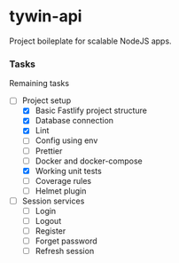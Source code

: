 # tywin-api
Project boileplate for scalable NodeJS apps.

### Tasks
Remaining tasks

- [ ] Project setup
  - [x] Basic Fastlify project structure
  - [x] Database connection
  - [x] Lint
  - [ ] Config using env
  - [ ] Prettier
  - [ ] Docker and docker-compose
  - [x] Working unit tests
  - [ ] Coverage rules
  - [ ] Helmet plugin

- [ ] Session services
  - [ ] Login
  - [ ] Logout
  - [ ] Register
  - [ ] Forget password
  - [ ] Refresh session
